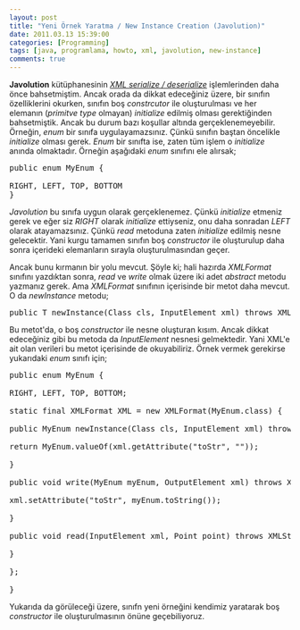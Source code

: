 ```yaml
---
layout: post
title: "Yeni Örnek Yaratma / New Instance Creation (Javolution)"
date: 2011.03.13 15:39:00
categories: [Programming]
tags: [java, programlama, howto, xml, javolution, new-instance]
comments: true
---
```

**Javolution** kütüphanesinin _[XML serialize / deserialize](http://www.mndeveci.com/2010/06/22/java-xml-parse-javolution/ "Java XML Parse – Javolution")_ işlemlerinden daha önce bahsetmiştim. Ancak orada da dikkat edeceğiniz üzere, bir sınıfın özelliklerini okurken, sınıfın boş _constrcutor_ ile oluşturulması ve her elemanın (_primitve type_ olmayan) _initialize_ edilmiş olması gerektiğinden bahsetmiştik. Ancak bu durum bazı koşullar altında gerçeklenemeyebilir. Örneğin, _enum_ bir sınıfa uygulayamazsınız. Çünkü sınıfın baştan öncelikle _initialize_ olması gerek. _Enum_ bir sınıfta ise, zaten tüm işlem o _initialize_ anında olmaktadır. Örneğin aşağıdaki _enum_ sınıfını ele alırsak; 

<!--more-->

<pre class="prettyprint">public enum MyEnum { 

RIGHT, LEFT, TOP, BOTTOM 
}</pre>

_Javolution_ bu sınıfa uygun olarak gerçeklenemez. Çünkü _initialize_ etmeniz gerek ve eğer siz _RIGHT_ olarak _initialize_ ettiyseniz, onu daha sonradan _LEFT_ olarak atayamazsınız. Çünkü _read_ metoduna zaten _initialize_ edilmiş nesne gelecektir. Yani kurgu tamamen sınıfın boş _constructor_ ile oluşturulup daha sonra içerideki elemanların sırayla oluşturulmasından geçer. 

Ancak bunu kırmanın bir yolu mevcut. Şöyle ki; hali hazırda _XMLFormat_ sınıfını yazdıktan sonra, _read_ ve _write_ olmak üzere iki adet _abstract_ metodu yazmanız gerek. Ama _XMLFormat_ sınıfının içerisinde bir metot daha mevcut. O da _newInstance_ metodu; 

<pre class="prettyprint">public T newInstance(Class <t>cls, InputElement xml) throws XMLStreamException;</t></pre>

Bu metot'da, o boş _constructor_ ile nesne oluşturan kısım. Ancak dikkat edeceğiniz gibi bu metoda da _InputElement_ nesnesi gelmektedir. Yani XML'e ait olan verileri bu metot içerisinde de okuyabiliriz. Örnek vermek gerekirse yukarıdaki _enum_ sınıfı için; 

<pre class="prettyprint">public enum MyEnum { 

RIGHT, LEFT, TOP, BOTTOM; 

static final XMLFormat XML = new XMLFormat(MyEnum.class) { 

public MyEnum newInstance(Class <myenum>cls, InputElement xml) throws XMLStreamException { 

return MyEnum.valueOf(xml.getAttribute("toStr", "")); 

} 

public void write(MyEnum myEnum, OutputElement xml) throws XMLStreamException { 

xml.setAttribute("toStr", myEnum.toString()); 

} 

public void read(InputElement xml, Point point) throws XMLStreamException { 

} 

}; 

}</myenum></pre>

Yukarıda da görüleceği üzere, sınıfn yeni örneğini kendimiz yaratarak boş _constructor_ ile oluşturulmasının önüne geçebiliyoruz.
